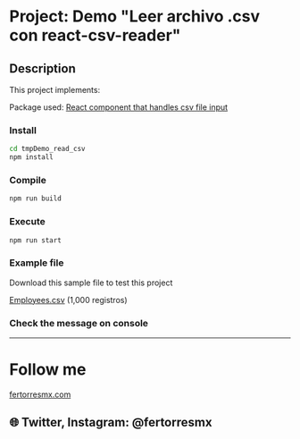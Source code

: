 # 



# Project: Demo "Leer archivo .csv con react-csv-reader"

## Description

This project implements:

Package used: [React component that handles csv file input](https://github.com/nzambello/react-csv-reader)

### Install

```bash
cd tmpDemo_read_csv
npm install
```

### Compile

```bash
npm run build
```

### Execute

```bash
npm run start
```

### Example file

Download this sample file to test this project

[Employees.csv](https://gist.github.com/FernandoTorresL/869c0e9afcdf322e956d0b4004b95df9) (1,000 registros)

### Check the message on console


---

# Follow me

[fertorresmx.com](http://fertorresmx.com/)

## :globe_with_meridians: Twitter, Instagram: @fertorresmx
